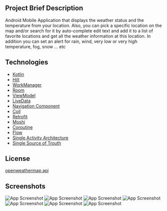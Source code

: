 ## Project Brief Description

Android Mobile Application that displays the weather status and the temperature
from your location. Also, you can pick a specific location on the map and/or 
search for it by auto-complete edit text and add it to a list of favorite locations and 
get all the weather information at this location. In addition you can set an alert for 
rain, wind, very low or very high temperature, fog, snow … etc


## Technologies

 - [Kotlin](https://kotlinlang.org/)
 - [Hilt](https://developer.android.com/training/dependency-injection/hilt-android)
 - [WorkManager](https://developer.android.com/topic/libraries/architecture/workmanager)
 - [Room](https://developer.android.com/training/data-storage/room)
 - [ViewModel](https://developer.android.com/topic/libraries/architecture/viewmodel)
 - [LiveData](https://developer.android.com/topic/libraries/architecture/livedata)
 - [Navigation Component](https://developer.android.com/guide/navigation)
 - [Coil](https://coil-kt.github.io/coil/)
 - [Retrofit](https://square.github.io/retrofit/)
 - [Moshi](https://github.com/square/moshi)
 - [Coroutine](https://kotlinlang.org/docs/coroutines-guide.html#top)
 - [Flow](https://kotlinlang.org/docs/flow.html)
 - [Single Activity Architecture](https://www.youtube.com/watch?v=9O1D_Ytk0xg)
 - [Single Source of Trouth](https://developer.android.com/topic/architecture/data-layer#source-of-truth)

## License

[openweathermap api](https://openweathermap.org/api/one-call-api)


## Screenshots

![App Screenshot](https://raw.githubusercontent.com/AbdElwahabZayed/Tiempo/master/screenshots/1.jpeg)
![App Screenshot](https://raw.githubusercontent.com/AbdElwahabZayed/Tiempo/master/screenshots/2.jpeg)
![App Screenshot](https://raw.githubusercontent.com/AbdElwahabZayed/Tiempo/master/screenshots/3.jpeg)
![App Screenshot](https://raw.githubusercontent.com/AbdElwahabZayed/Tiempo/master/screenshots/4.jpeg)
![App Screenshot](https://raw.githubusercontent.com/AbdElwahabZayed/Tiempo/master/screenshots/5.jpeg)
![App Screenshot](https://raw.githubusercontent.com/AbdElwahabZayed/Tiempo/master/screenshots/6.jpeg)
![App Screenshot](https://raw.githubusercontent.com/AbdElwahabZayed/Tiempo/master/screenshots/7.jpeg)

